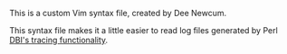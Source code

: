 This is a custom Vim syntax file, created by Dee Newcum.

This syntax file makes it a little easier to read log files generated by Perl [DBI's tracing functionality](https://metacpan.org/pod/DBI#TRACING).

